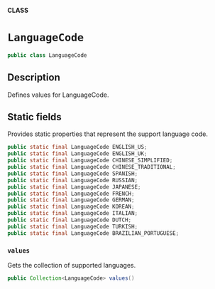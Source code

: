 **CLASS**

# `LanguageCode`

```java
public class LanguageCode
```

## Description

Defines values for LanguageCode.

## Static fields

Provides static properties that represent the support language code.

```java
public static final LanguageCode ENGLISH_US;
public static final LanguageCode ENGLISH_UK;
public static final LanguageCode CHINESE_SIMPLIFIED;
public static final LanguageCode CHINESE_TRADITIONAL;
public static final LanguageCode SPANISH;
public static final LanguageCode RUSSIAN;
public static final LanguageCode JAPANESE;
public static final LanguageCode FRENCH;
public static final LanguageCode GERMAN;
public static final LanguageCode KOREAN;
public static final LanguageCode ITALIAN;
public static final LanguageCode DUTCH;
public static final LanguageCode TURKISH;
public static final LanguageCode BRAZILIAN_PORTUGUESE;
```

### `values`

Gets the collection of supported languages.

```java
public Collection<LanguageCode> values()
```
